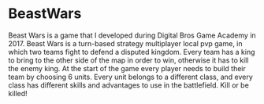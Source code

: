 # BeastWars
Beast Wars is a game that I developed during Digital Bros Game Academy in 2017. Beast Wars is a turn-based strategy multiplayer local pvp game, in which two teams fight to defend a disputed kingdom.
Every team has a king to bring to the other side of the map in order to win, otherwise it has to kill the enemy king.
At the start of the game every player needs to build their team by choosing 6 units. Every unit belongs to a different class, and every class has different skills and advantages to use in the battlefield. Kill or be killed!
